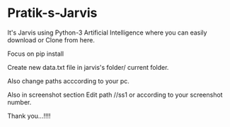 # Pratik-s-Jarvis
It's Jarvis using Python-3 Artificial Intelligence where you can easily download or Clone from here.

Focus on pip install

Create new data.txt file in jarvis's folder/ current folder.

Also change paths acccording to your pc.

Also in screenshot section Edit path //ss1 or according to your screenshot number.

Thank you...!!!!

